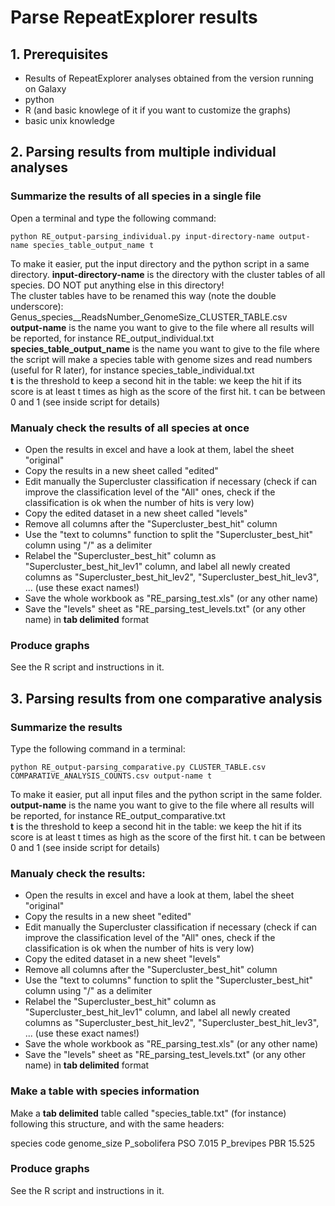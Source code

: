 # Parse RepeatExplorer results

## **1. Prerequisites**

- Results of RepeatExplorer analyses obtained from the version running on Galaxy  
- python  
- R (and basic knowlege of it if you want to customize the graphs)  
- basic unix knowledge  

## **2. Parsing results from multiple individual analyses**

### Summarize the results of all species in a single file

Open a terminal and type the following command:
```
python RE_output-parsing_individual.py input-directory-name output-name species_table_output_name t
```
To make it easier, put the input directory and the python script in a same directory.
**input-directory-name** is the directory with the cluster tables of all species. DO NOT put anything else in this directory!  
The cluster tables have to be renamed this way (note the double underscore): Genus_species__ReadsNumber_GenomeSize_CLUSTER_TABLE.csv  
**output-name** is the name you want to give to the file where all results will be reported, for instance RE_output_individual.txt  
**species_table_output_name** is the name you want to give to the file where the script will make a species table with genome sizes and read numbers (useful for R later), for instance species_table_individual.txt  
**t** is the threshold to keep a second hit in the table: we keep the hit if its score is at least t times as high as the score of the first hit. t can be between 0 and 1 (see inside script for details)  
  
  
### Manualy check the results of all species at once
- Open the results in excel and have a look at them, label the sheet "original"  
- Copy the results in a new sheet called "edited"  
- Edit manually the Supercluster classification if necessary (check if can improve the classification level of the "All" ones, check if the classification is ok when the number of hits is very low)  
- Copy the edited dataset in a new sheet called "levels"  
- Remove all columns after the "Supercluster_best_hit" column  
- Use the "text to columns" function to split the "Supercluster_best_hit" column using "/" as a delimiter  
- Relabel the "Supercluster_best_hit" column as "Supercluster_best_hit_lev1" column, and label all newly created columns as "Supercluster_best_hit_lev2", "Supercluster_best_hit_lev3", ... (use these exact names!)
- Save the whole workbook as "RE_parsing_test.xls" (or any other name)  
- Save the "levels" sheet as "RE_parsing_test_levels.txt" (or any other name) in **tab delimited** format  

### Produce graphs
See the R script and instructions in it.


## **3. Parsing results from one comparative analysis**


### Summarize the results
Type the following command in a terminal: 
```
python RE_output-parsing_comparative.py CLUSTER_TABLE.csv COMPARATIVE_ANALYSIS_COUNTS.csv output-name t
```
To make it easier, put all input files and the python script in the same folder.  
**output-name** is the name you want to give to the file where all results will be reported, for instance RE_output_comparative.txt  
**t** is the threshold to keep a second hit in the table: we keep the hit if its score is at least t times as high as the score of the first hit. t can be between 0 and 1 (see inside script for details) 


### Manualy check the results:
- Open the results in excel and have a look at them, label the sheet "original"  
- Copy the results in a new sheet "edited"  
- Edit manually the Supercluster classification if necessary (check if can improve the classification level of the "All" ones, check if the classification is ok when the number of hits is very low)  
- Copy the edited dataset in a new sheet "levels"  
- Remove all columns after the "Supercluster_best_hit" column  
- Use the "text to columns" function to split the "Supercluster_best_hit" column using "/" as a delimiter  
- Relabel the "Supercluster_best_hit" column as "Supercluster_best_hit_lev1" column, and label all newly created columns as "Supercluster_best_hit_lev2", "Supercluster_best_hit_lev3", ... (use these exact names!)  
- Save the whole workbook as "RE_parsing_test.xls" (or any other name)    
- Save the "levels" sheet as "RE_parsing_test_levels.txt" (or any other name) in **tab delimited** format  

### Make a table with species information

Make a **tab delimited** table called "species_table.txt" (for instance) following this structure, and with the same headers:

species	code	genome_size
P_sobolifera	PSO	7.015
P_brevipes	PBR	15.525

### Produce graphs
See the R script and instructions in it.
